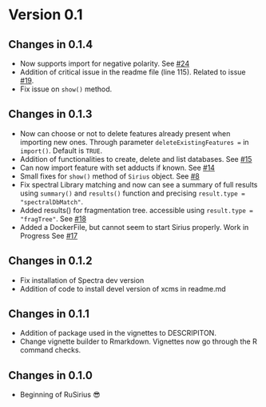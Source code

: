 # Version 0.1

## Changes in 0.1.4

- Now supports import for negative polarity. 
  See [#24](https://github.com/rformassspectrometry/RuSirius/issues/24)
- Addition of critical issue in the readme file (line 115). 
  Related to issue [#19](https://github.com/rformassspectrometry/RuSirius/issues/19).
- Fix issue on `show()` method. 


## Changes in 0.1.3

- Now can choose or not to delete features already present when importing new
  ones. Through parameter `deleteExistingFeatures =` in `import()`. Default is
  `TRUE`.
- Addition of functionalities to create, delete and list databases. 
  See [#15](https://github.com/rformassspectrometry/RuSirius/issues/15)
- Can now import feature with set adducts if known.
  See [#14](https://github.com/rformassspectrometry/RuSirius/issues/14)
- Small fixes for `show()` method of `Sirius` object.
  See [#8](https://github.com/rformassspectrometry/RuSirius/issues/8)
- Fix spectral Library matching and now can see a summary of full results using 
  `summary()` and `results()` function and precising
  `result.type = "spectralDbMatch"`.
- Added results() for fragmentation tree. accessible using 
  `result.type = "fragTree"`.
  See [#18](https://github.com/rformassspectrometry/RuSirius/issues/18)
- Added a DockerFile, but cannot seem to start Sirius properly. Work in Progress
  See [#17](https://github.com/rformassspectrometry/RuSirius/issues/17)

## Changes in 0.1.2

- Fix installation of Spectra dev version 
- Addition of code to install devel version of xcms in readme.md

## Changes in 0.1.1

- Addition of package used in the vignettes to DESCRIPITON. 
- Change vignette builder to Rmarkdown. Vignettes now go through the R command 
  checks. 

## Changes in 0.1.0 

- Beginning of RuSirius :sunglasses:
